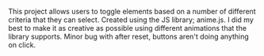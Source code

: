This project allows users to toggle elements based on a number of different criteria that they can select. Created using the JS library; anime.js. I did my best to make it as creative as possible using different animations that the library supports.
Minor bug with after reset, buttons aren't doing anything on click. 
